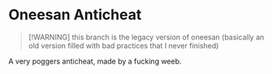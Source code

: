 # Oneesan Anticheat

> [!WARNING] this branch is the legacy version of oneesan (basically an old version filled with bad practices that I never finished)

A very poggers anticheat, made by a fucking weeb.